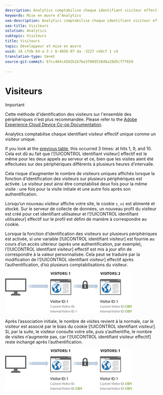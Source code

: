 ```yaml
---
description: Analytics comptabilise chaque identifiant visiteur effectif unique comme un visiteur unique.
keywords: Mise en œuvre d’Analytics
seo-description: Analytics comptabilise chaque identifiant visiteur effectif unique comme un visiteur unique.
seo-title: Visiteurs
solution: Analytics
subtopic: Visiteurs
title: Visiteurs
topic: Développeur et mise en œuvre
uuid: 16 cfdb 64-a 3 c 6-4056-97 da -3227 cddcf 1 cd
translation-type: tm+mt
source-git-commit: 67cc404c4502b1b7be3f089538d8a28d5cf7f659

---
```



# Visiteurs

>[!IMPORTANT]
>
>Cette méthode d'identification des visiteurs sur l'ensemble des périphériques n'est plus recommandée. Please refer to the [Adobe Experience Cloud Device Co-op Documentation](https://marketing.adobe.com/resources/help/en_US/mcdc/).

Analytics comptabilise chaque identifiant visiteur effectif unique comme un visiteur unique.

If you look at the [previous table](../../../implement/js-implementation/xdevice-visid/visit-example.md#concept_E3B32B8E539F4FDC8E3FA872328B87BA), this occurred 3 times: at hits 1, 9, and 10. Cela est dû au fait que l’[!UICONTROL identifiant visiteur] effectif est le même pour les deux appels au serveur et ce, bien que les visites aient été effectuées sur des périphériques différents à plusieurs heures d’intervalle.

Cela risque d’augmenter le nombre de visiteurs uniques affichés lorsque la fonction d’identification des visiteurs sur plusieurs périphériques est activée. Le visiteur peut ainsi être comptabilisé deux fois pour la même visite : une fois pour la visite initiale et une autre fois après son authentification.

Lorsqu’un nouveau visiteur affiche votre site, le cookie `s_vi` est alimenté et stocké. Sur le serveur de collecte de données, un nouveau profil du visiteur est créé pour cet identifiant utilisateur et l’[!UICONTROL identifiant utilisateur] effectif sur le profil est défini de manière à correspondre au cookie.

Lorsque la fonction d’identification des visiteurs sur plusieurs périphériques est activée, si une variable [!UICONTROL identifiant visiteur] est fournie au cours d’un accès ultérieur (après une authentification, par exemple), l’[!UICONTROL identifiant visiteur] effectif est mis à jour afin de correspondre à la valeur personnalisée. Cela peut se traduire par la modification de l’[!UICONTROL identifiant visiteur] effectif après l’authentification, d’où plusieurs comptabilisations du visiteur.

![](assets/visitors.png)

Après l’association initiale, le nombre de visites revient à la normale, car le visiteur est associé par le biais du cookie [!UICONTROL identifiant visiteur]. Si, par la suite, le visiteur consulte votre site, puis s’authentifie, le nombre de visites n’augmente pas, car l’[!UICONTROL identifiant visiteur effectif] reste inchangé après l’authentification.

![](assets/visitors_2.png)

